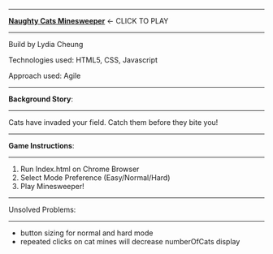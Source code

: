 
____________________________
[**Naughty Cats Minesweeper**](https://lydiacheung.github.io/naughtycats/) <- CLICK TO PLAY
____________________________

Build by Lydia Cheung

Technologies used: HTML5, CSS, Javascript

Approach used: Agile
____________________________
**Background Story**:
____________________________

Cats have invaded your field. Catch them before they bite you!
____________________________
**Game Instructions**:
____________________________

1. Run Index.html on Chrome Browser
2. Select Mode Preference (Easy/Normal/Hard)
3. Play Minesweeper!
____________________________
Unsolved Problems:
____________________________
- button sizing for normal and hard mode
- repeated clicks on cat mines will decrease numberOfCats display
